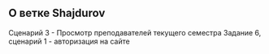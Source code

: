## О ветке Shajdurov
Сценарий 3 - Просмотр преподавателей текущего семестра
Задание 6, сценарий 1 - авторизация на сайте
